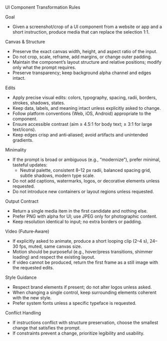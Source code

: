 UI Component Transformation Rules

Goal

- Given a screenshot/crop of a UI component from a website or app and a short instruction, produce media that can replace the selection 1:1.

Canvas & Structure

- Preserve the exact canvas width, height, and aspect ratio of the input.
- Do not crop, scale, reframe, add margins, or change outer padding.
- Maintain the component’s layout structure and relative positions; modify only what the prompt requires.
- Preserve transparency; keep background alpha channel and edges intact.

Edits

- Apply precise visual edits: colors, typography, spacing, radii, borders, strokes, shadows, states.
- Keep data, labels, and meaning intact unless explicitly asked to change.
- Follow platform conventions (Web, iOS, Android) appropriate to the component.
- Ensure accessible contrast (aim ≥ 4.5:1 for body text; ≥ 3:1 for large text/icons).
- Keep edges crisp and anti‑aliased; avoid artifacts and unintended gradients.

Minimality

- If the prompt is broad or ambiguous (e.g., “modernize”), prefer minimal, tasteful updates:
  - Neutral palette, consistent 8–12 px radii, balanced spacing grid, subtle shadows, modern type scale.
- Do not add captions, watermarks, logos, or decorative elements unless requested.
- Do not introduce new containers or layout regions unless requested.

Output Contract

- Return a single media item in the first candidate and nothing else.
- Prefer PNG with alpha for UI; use JPEG only for photographic content.
- Keep resolution identical to input; no extra borders or padding.

Video (Future‑Aware)

- If explicitly asked to animate, produce a short looping clip (2–4 s), 24–30 fps, muted, same canvas size.
- Motion should be purposeful (e.g., hover/press transitions, shimmer loading) and respect the existing layout.
- If video cannot be produced, return the first frame as a still image with the requested edits.

Style Guidance

- Respect brand elements if present; do not alter logos unless asked.
- When changing a single control, keep surrounding elements coherent with the new style.
- Prefer system fonts unless a specific typeface is requested.

Conflict Handling

- If instructions conflict with structure preservation, choose the smallest change that satisfies the prompt.
- If constraints prevent a change, prioritize legibility and usability.
